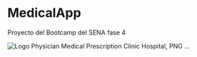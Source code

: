 
# MedicalApp
Proyecto del Bootcamp del SENA fase 4



![Logo Physician Medical Prescription Clinic Hospital, PNG ...](https://img.favpng.com/12/0/14/logo-physician-medical-prescription-clinic-hospital-png-favpng-EtXZeJrU7a4bbDLrbqnegSZMq.jpg)
